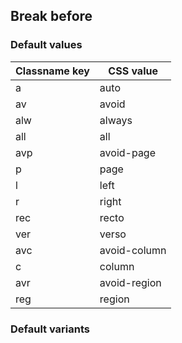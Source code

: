 ## Break before

<!-- <values.breakBefore> -->
### Default values
|Classname key|CSS value   |
|-------------|------------|
|a            |auto        |
|av           |avoid       |
|alw          |always      |
|all          |all         |
|avp          |avoid-page  |
|p            |page        |
|l            |left        |
|r            |right       |
|rec          |recto       |
|ver          |verso       |
|avc          |avoid-column|
|c            |column      |
|avr          |avoid-region|
|reg          |region      |

<!-- </values.breakBefore> -->

<!-- <variants.breakBefore> -->
### Default variants

<!-- </variants.breakBefore> -->